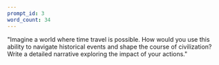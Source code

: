 ```yaml
---
prompt_id: 3
word_count: 34
---
```


"Imagine a world where time travel is possible. How would you use this ability to navigate historical events and shape the course of civilization? Write a detailed narrative exploring the impact of your actions."
